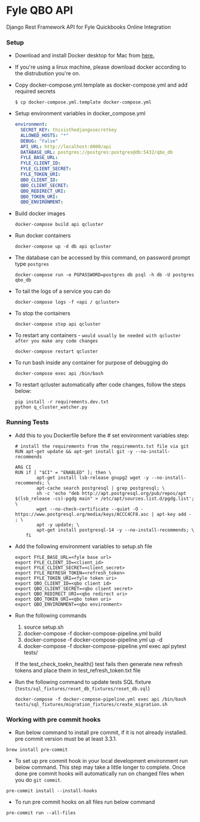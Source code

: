# Fyle QBO API
Django Rest Framework API for Fyle Quickbooks Online Integration


### Setup

* Download and install Docker desktop for Mac from [here.](https://www.docker.com/products/docker-desktop)

* If you're using a linux machine, please download docker according to the distrubution you're on.

* Copy docker-compose.yml.template as docker-compose.yml and add required secrets

    ```
    $ cp docker-compose.yml.template docker-compose.yml
    ```

* Setup environment variables in docker_compose.yml

    ```yaml
    environment:
      SECRET_KEY: thisisthedjangosecretkey
      ALLOWED_HOSTS: "*"
      DEBUG: "False"
      API_URL: http://localhost:8000/api
      DATABASE_URL: postgres://postgres:postgres@db:5432/qbo_db
      FYLE_BASE_URL:
      FYLE_CLIENT_ID:
      FYLE_CLIENT_SECRET:
      FYLE_TOKEN_URI:
      QBO_CLIENT_ID:
      QBO_CLIENT_SECRET:
      QBO_REDIRECT_URI:
      QBO_TOKEN_URI:
      QBO_ENVIRONMENT:
   ```

* Build docker images

    ```
    docker-compose build api qcluster
    ```

* Run docker containers

    ```
    docker-compose up -d db api qcluster
    ```

* The database can be accessed by this command, on password prompt type `postgres`

    ```
    docker-compose run -e PGPASSWORD=postgres db psql -h db -U postgres qbo_db
    ```

* To tail the logs of a service you can do

    ```
    docker-compose logs -f <api / qcluster>
    ```

* To stop the containers

    ```
    docker-compose stop api qcluster
    ```

* To restart any containers - `would usually be needed with qcluster after you make any code changes`

    ```
    docker-compose restart qcluster
    ```

* To run bash inside any container for purpose of debugging do

    ```
    docker-compose exec api /bin/bash
    ```

* To restart qcluster automatically after code changes, follow the steps below:

    ```
    pip install -r requirements.dev.txt
    python q_cluster_watcher.py
    ```
### Running Tests

* Add this to you Dockerfile before the # set environment variables step:
    ```
    # install the requirements from the requirements.txt file via git
    RUN apt-get update && apt-get install git -y --no-install-recommends

    ARG CI
    RUN if [ "$CI" = "ENABLED" ]; then \
            apt-get install lsb-release gnupg2 wget -y --no-install-recommends; \
            apt-cache search postgresql | grep postgresql; \
            sh -c 'echo "deb http://apt.postgresql.org/pub/repos/apt $(lsb_release -cs)-pgdg main" > /etc/apt/sources.list.d/pgdg.list'; \
            wget --no-check-certificate --quiet -O - https://www.postgresql.org/media/keys/ACCC4CF8.asc | apt-key add - ; \
            apt -y update; \
            apt-get install postgresql-14 -y --no-install-recommends; \
        fi
    ```
* Add the following environment variables to setup.sh file

    ```
    export FYLE_BASE_URL=<fyle base url>
    export FYLE_CLIENT_ID=<client_id>
    export FYLE_CLIENT_SECRET=<client_secret>
    export FYLE_REFRESH_TOKEN=<refresh_token>
    export FYLE_TOKEN_URI=<fyle token uri>
    export QBO_CLIENT_ID=<qbo client id>
    export QBO_CLIENT_SECRET=<qbo client secret>
    export QBO_REDIRECT_URI=<qbo redirect uri>
    export QBO_TOKEN_URI=<qbo token uri>
    export QBO_ENVIRONMENT=<qbo environment>
    ```

* Run the following commands

    1. source setup.sh
    2. docker-compose -f docker-compose-pipeline.yml build
    3. docker-compose -f docker-compose-pipeline.yml up -d
    4. docker-compose -f docker-compose-pipeline.yml exec api pytest tests/

    If the test_check_toekn_health() test fails then generate new refresh tokens and place them in
    test_refresh_token.txt file

* Run the following command to update tests SQL fixture (`tests/sql_fixtures/reset_db_fixtures/reset_db.sql`)
    ```
    docker-compose -f docker-compose-pipeline.yml exec api /bin/bash tests/sql_fixtures/migration_fixtures/create_migration.sh
    ```
### Working with pre commit hooks ###
* Run below command to install pre commit, if it is not already installed.
pre commit version must be at least 3.3.1.
```shell
brew install pre-commit
```
* To set up pre commit hook in your local development environment run below command.
This step may take a little longer to complete.
Once done pre commit hooks will automatically run on changed files when you do `git commit`.
```shell
pre-commit install --install-hooks
```
* To run pre commit hooks on all files run below command
```shell
pre-commit run --all-files
```
